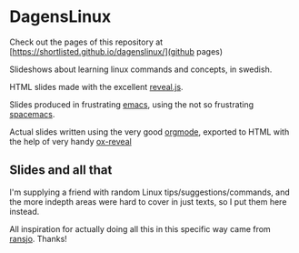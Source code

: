 # DagensLinux

Check out the pages of this repository at [https://shortlisted.github.io/dagenslinux/](github pages)

Slideshows about learning linux commands and concepts, in swedish.

HTML slides made with the excellent [reveal.js](https://github.com/hakimel/reveal.js/).

Slides produced in frustrating [emacs](https://www.gnu.org/software/emacs/), using the not so frustrating [spacemacs](http://spacemacs.org/).

Actual slides written using the very good [orgmode](http://orgmode.org/), exported to HTML with the help of very handy [ox-reveal](https://github.com/yjwen/org-reveal)

## Slides and all that
I'm supplying a friend with random Linux tips/suggestions/commands, and the more indepth areas were hard to cover in just texts, so I put them here instead.

All inspiration for actually doing all this in this specific way came from [ransjo](https://github.com/ransjo/). Thanks!
